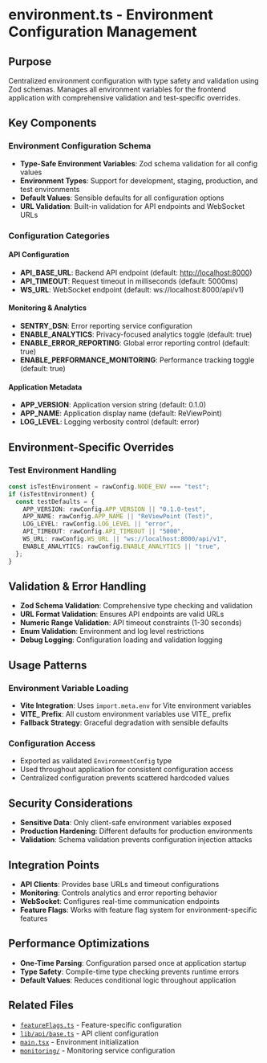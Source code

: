 # environment.ts - Environment Configuration Management

## Purpose

Centralized environment configuration with type safety and validation using Zod schemas. Manages all environment variables for the frontend application with comprehensive validation and test-specific overrides.

## Key Components

### Environment Configuration Schema

- **Type-Safe Environment Variables**: Zod schema validation for all config values
- **Environment Types**: Support for development, staging, production, and test environments
- **Default Values**: Sensible defaults for all configuration options
- **URL Validation**: Built-in validation for API endpoints and WebSocket URLs

### Configuration Categories

#### API Configuration

- **API_BASE_URL**: Backend API endpoint (default: <http://localhost:8000>)
- **API_TIMEOUT**: Request timeout in milliseconds (default: 5000ms)
- **WS_URL**: WebSocket endpoint (default: ws://localhost:8000/api/v1)

#### Monitoring & Analytics

- **SENTRY_DSN**: Error reporting service configuration
- **ENABLE_ANALYTICS**: Privacy-focused analytics toggle (default: true)
- **ENABLE_ERROR_REPORTING**: Global error reporting control (default: true)
- **ENABLE_PERFORMANCE_MONITORING**: Performance tracking toggle (default: true)

#### Application Metadata

- **APP_VERSION**: Application version string (default: 0.1.0)
- **APP_NAME**: Application display name (default: ReViewPoint)
- **LOG_LEVEL**: Logging verbosity control (default: error)

## Environment-Specific Overrides

### Test Environment Handling

```typescript
const isTestEnvironment = rawConfig.NODE_ENV === "test";
if (isTestEnvironment) {
  const testDefaults = {
    APP_VERSION: rawConfig.APP_VERSION || "0.1.0-test",
    APP_NAME: rawConfig.APP_NAME || "ReViewPoint (Test)",
    LOG_LEVEL: rawConfig.LOG_LEVEL || "error",
    API_TIMEOUT: rawConfig.API_TIMEOUT || "5000",
    WS_URL: rawConfig.WS_URL || "ws://localhost:8000/api/v1",
    ENABLE_ANALYTICS: rawConfig.ENABLE_ANALYTICS || "true",
  };
}
```

## Validation & Error Handling

- **Zod Schema Validation**: Comprehensive type checking and validation
- **URL Format Validation**: Ensures API endpoints are valid URLs
- **Numeric Range Validation**: API timeout constraints (1-30 seconds)
- **Enum Validation**: Environment and log level restrictions
- **Debug Logging**: Configuration loading and validation logging

## Usage Patterns

### Environment Variable Loading

- **Vite Integration**: Uses `import.meta.env` for Vite environment variables
- **VITE\_ Prefix**: All custom environment variables use VITE\_ prefix
- **Fallback Strategy**: Graceful degradation with sensible defaults

### Configuration Access

- Exported as validated `EnvironmentConfig` type
- Used throughout application for consistent configuration access
- Centralized configuration prevents scattered hardcoded values

## Security Considerations

- **Sensitive Data**: Only client-safe environment variables exposed
- **Production Hardening**: Different defaults for production environments
- **Validation**: Schema validation prevents configuration injection attacks

## Integration Points

- **API Clients**: Provides base URLs and timeout configurations
- **Monitoring**: Controls analytics and error reporting behavior
- **WebSocket**: Configures real-time communication endpoints
- **Feature Flags**: Works with feature flag system for environment-specific features

## Performance Optimizations

- **One-Time Parsing**: Configuration parsed once at application startup
- **Type Safety**: Compile-time type checking prevents runtime errors
- **Default Values**: Reduces conditional logic throughout application

## Related Files

- [`featureFlags.ts`](featureFlags.ts.md) - Feature-specific configuration
- [`lib/api/base.ts`](../api/base.ts.md) - API client configuration
- [`main.tsx`](../../main.tsx.md) - Environment initialization
- [`monitoring/`](../monitoring/) - Monitoring service configuration
